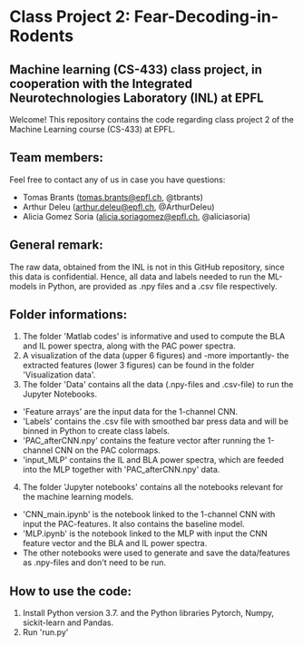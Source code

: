 # Class Project 2: Fear-Decoding-in-Rodents
## Machine learning (CS-433) class project, in cooperation with the Integrated Neurotechnologies Laboratory (INL) at EPFL
Welcome! This repository contains the code regarding class project 2 of the Machine Learning course (CS-433) at EPFL.
## Team members:
Feel free to contact any of us in case you have questions:
 * Tomas Brants (tomas.brants@epfl.ch, @tbrants)
 * Arthur Deleu (arthur.deleu@epfl.ch, @ArthurDeleu)
 * Alicia Gomez Soria (alicia.soriagomez@epfl.ch, @aliciasoria)

## General remark:
The raw data, obtained from the INL is not in this GitHub repository, since this data is confidential. Hence, all data and labels needed to run the ML-models in Python, are provided as .npy files and a .csv file respectively.

## Folder informations:
1) The folder 'Matlab codes' is informative and used to compute the BLA and IL power spectra, along with the PAC power spectra.
2) A visualization of the data (upper 6 figures) and -more importantly- the extracted features (lower 3 figures) can be found in the folder 'Visualization data'.
3) The folder 'Data' contains all the data (.npy-files and .csv-file) to run the Jupyter Notebooks.
  * 'Feature arrays' are the input data for the 1-channel CNN.
  * 'Labels' contains the .csv file with smoothed bar press data and will be binned in Python to create class labels.
  * 'PAC_afterCNN.npy' contains the feature vector after running the 1-channel CNN on the PAC colormaps.
  * 'input_MLP' contains the IL and BLA power spectra, which are feeded into the MLP together with 'PAC_afterCNN.npy' data.
4) The folder 'Jupyter notebooks' contains all the notebooks relevant for the machine learning models.
  * 'CNN_main.ipynb' is the notebook linked to the 1-channel CNN with input the PAC-features. It also contains the baseline model.
  * 'MLP.ipynb' is the notebook linked to the MLP with input the CNN feature vector and the BLA and IL power spectra.
  * The other notebooks were used to generate and save the data/features as .npy-files and don't need to be run.

## How to use the code:
1) Install Python version 3.7. and the Python libraries Pytorch, Numpy, sickit-learn and Pandas.
2) Run 'run.py'

